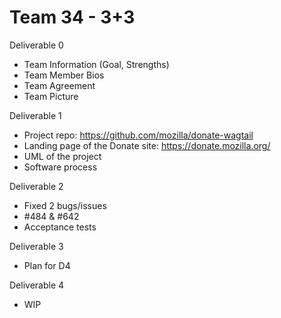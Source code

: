 # Team 34 - 3+3

Deliverable 0
- Team Information (Goal, Strengths)
- Team Member Bios
- Team Agreement  
- Team Picture

Deliverable 1
- Project repo: https://github.com/mozilla/donate-wagtail
- Landing page of the Donate site: https://donate.mozilla.org/
- UML of the project
- Software process

Deliverable 2
- Fixed 2 bugs/issues
- #484 & #642
- Acceptance tests

Deliverable 3
- Plan for D4

Deliverable 4
- WIP
